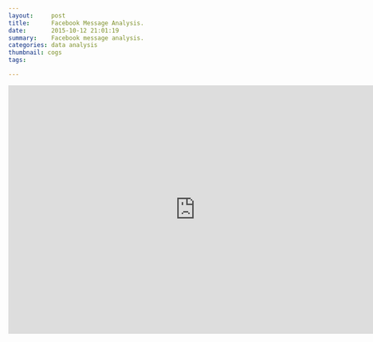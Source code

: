 ```yaml
---
layout:     post
title:      Facebook Message Analysis.
date:       2015-10-12 21:01:19
summary:    Facebook message analysis.
categories: data analysis
thumbnail: cogs
tags:

---
```



<iframe width=750 height=500 frameborder="0" seamless="seamless" scrolling="no" src="https://plot.ly/~varunbalupuri/24/percentage-of-total-facebook-messages-recieved-per-hour/"> </iframe> 
